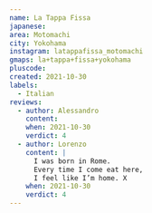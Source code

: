 ```yaml
---
name: La Tappa Fissa
japanese:
area: Motomachi
city: Yokohama
instagram: latappafissa_motomachi
gmaps: la+tappa+fissa+yokohama
pluscode:
created: 2021-10-30
labels:
  - Italian
reviews:
  - author: Alessandro
    content:
    when: 2021-10-30
    verdict: 4
  - author: Lorenzo
    content: |
      I was born in Rome.
      Every time I come eat here,
      I feel like I’m home. X
    when: 2021-10-30
    verdict: 4
---
```

